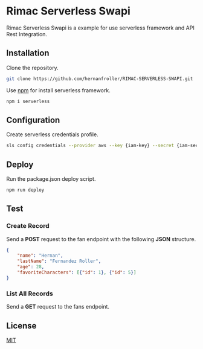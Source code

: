 # Rimac Serverless Swapi

Rimac Serverless Swapi is a example for use serverless framework and API Rest Integration.

## Installation

Clone the repository.

```bash
git clone https://github.com/hernanfroller/RIMAC-SERVERLESS-SWAPI.git
```
Use [npm](https://www.npmjs.com/package/serverless) for install serverless framework.

```bash
npm i serverless
```

## Configuration

Create serverless credentials profile.

```bash
sls config credentials --provider aws --key {iam-key} --secret {iam-secret} --profile aws-serverless
```

## Deploy
Run the package.json deploy script.

```bash
npm run deploy
```

## Test

### Create Record

Send a **POST** request to the fan endpoint with the following **JSON** structure.

```json
{
	"name": "Hernan",
	"lastName": "Fernandez Roller",
	"age": 28,
	"favoriteCharacters": [{"id": 1}, {"id": 5}]
}
```

### List All Records
Send a **GET** request to the fans endpoint.

## License
[MIT](https://choosealicense.com/licenses/mit/)